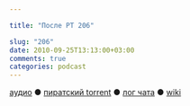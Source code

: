 ```yaml
---

title: "После РТ 206"

slug: "206"
date: 2010-09-25T13:13:00+03:00
comments: true
categories: podcast
---
```

[аудио](http://cdn.radio-t.com/rt206post.mp3) ● [пиратский torrent](http://pirates.radio-t.com/torrents/rt206post.mp3.torrent) ● [лог чата](http://chat.radio-t.com/logs/radio-t-206.html) ● [wiki](http://wiki.radio-t.com/%D0%9F%D0%BE%D1%81%D0%BB%D0%B5_%D0%A0%D0%A2_206)<audio src="http://cdn.radio-t.com/rt206post.mp3" preload="none">
